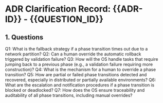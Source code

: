 # ADR Clarification Record: {{ADR-ID}} - {{QUESTION_ID}}

## 1. Questions

Q1: What is the fallback strategy if a phase transition times out due to a network partition?
Q2: Can a human override the automatic rollback triggered by validation failure?
Q3: How will the OS handle tasks that require jumping back to a previous phase (e.g., a validation failure requiring more construction)?
Q4: What is the mechanism for a human to override a phase transition?
Q5: How are partial or failed phase transitions detected and recovered, especially in distributed or partially available environments?
Q6: What are the escalation and notification procedures if a phase transition is blocked or deadlocked?
Q7: How does the OS ensure traceability and auditability of all phase transitions, including manual overrides?
